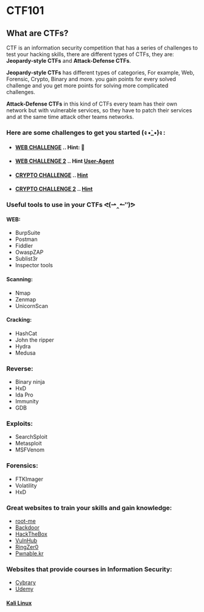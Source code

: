 # CTF101

## What are CTFs?

CTF is an information security competition that has a series of challenges to test your hacking skills, there are different types of CTFs, they are:
**Jeopardy-style CTFs** and **Attack-Defense CTFs**.

**Jeopardy-style CTFs** has different types of categories, For example, Web, Forensic, Crypto, Binary and more.
you gain points for every solved challenge and you get more points for solving more complicated challenges.

**Attack-Defense CTFs** in this kind of CTFs every team has their own network but with vulnerable services, so they have to patch their services and at the same time attack other teams networks.

### Here are some challenges to get you started (ง •̀_•́)ง :

- #### [WEB CHALLENGE](http://hack.bckdr.in/2013-WEB-50/getflag.php) .. Hint: 🍪
- #### [WEB CHALLENGE 2](http://hack.bckdr.in/BRWSR/) .. Hint [User-Agent](https://en.wikipedia.org/wiki/User_agent)
- #### [CRYPTO CHALLENGE](https://github.com/B4ss4m/CTF101/blob/master/Crypto%20Challenge.md) .. [Hint](http://southernshakespearefestival.org/wp-content/uploads/2016/08/Caesar-Salad-768x665.jpg)
- #### [CRYPTO CHALLENGE 2](https://github.com/B4ss4m/CTF101/blob/master/Decrypt%20Me!!.md) .. [Hint](https://static.comicvine.com/uploads/scale_small/5/58127/1220284-441px_samuel_morse_1840.jpg)







### Useful tools to use in your CTFs ᕙ(⇀‸↼‶)ᕗ

#### WEB:
- BurpSuite
- Postman
- Fiddler
- OwaspZAP
- Sublist3r
- Inspector tools

#### Scanning:
- Nmap
- Zenmap
- UnicornScan

#### Cracking:
- HashCat
- John the ripper
- Hydra
- Medusa

### Reverse:
- Binary ninja
- HxD
- Ida Pro
- Immunity
- GDB

### Exploits:
- SearchSploit
- Metasploit
- MSFVenom

### Forensics:
- FTKImager
- Volatility
- HxD

### Great websites to train your skills and gain knowledge:

- [root-me](https://root-me.org/)
- [Backdoor](https://backdoor.sdslabs.co/)
- [HackTheBox](https://www.hackthebox.eu/)
- [VulnHub](https://www.vulnhub.com/)
- [RingZer0](https://ringzer0team.com/)
- [Pwnable.kr](http://pwnable.kr/)

### Websites that provide courses in Information Security:
- [Cybrary](https://cybrary.it/)
- [Udemy](https://www.udemy.com/)

#### [Kali Linux](https://www.kali.org/downloads/)
